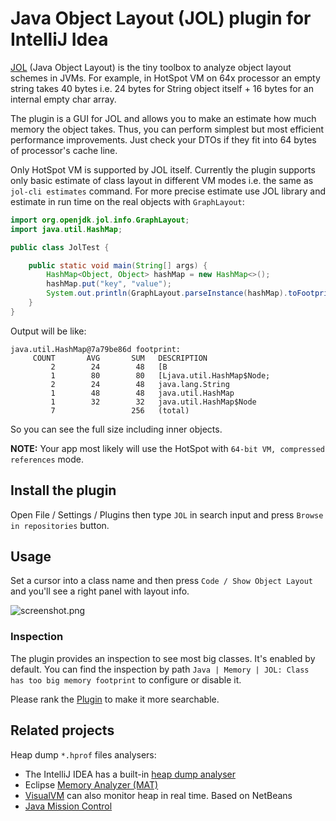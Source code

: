 # Java Object Layout (JOL) plugin for IntelliJ Idea

[JOL](https://openjdk.java.net/projects/code-tools/jol/) (Java Object Layout) is the tiny toolbox to analyze object layout schemes in JVMs.
For example, in HotSpot VM on 64x processor an empty string takes 40 bytes i.e. 24 bytes for String object itself + 16 bytes for an internal empty char array.

The plugin is a GUI for JOL and allows you to make an estimate how much memory the object takes. Thus, you can perform simplest but most efficient performance improvements. Just check your DTOs if they fit into 64 bytes of processor's cache line.
  
Only HotSpot VM is supported by JOL itself.
Currently the plugin supports only basic estimate of class layout in different VM modes i.e. the same as `jol-cli estimates` command.
For more precise estimate use JOL library and estimate in run time on the real objects with `GraphLayout`:

```java
import org.openjdk.jol.info.GraphLayout;
import java.util.HashMap;

public class JolTest {

    public static void main(String[] args) {
        HashMap<Object, Object> hashMap = new HashMap<>();
        hashMap.put("key", "value");
        System.out.println(GraphLayout.parseInstance(hashMap).toFootprint());
    }
}
```

Output will be like:

    java.util.HashMap@7a79be86d footprint:
         COUNT       AVG       SUM   DESCRIPTION
             2        24        48   [B
             1        80        80   [Ljava.util.HashMap$Node;
             2        24        48   java.lang.String
             1        48        48   java.util.HashMap
             1        32        32   java.util.HashMap$Node
             7                 256   (total)

So you can see the full size including inner objects.

**NOTE:** Your app most likely will use the HotSpot with `64-bit VM, compressed references` mode. 

## Install the plugin
Open File / Settings / Plugins  then type `JOL` in search input and press `Browse in repositories` button.

## Usage
Set a cursor into a class name and then press `Code / Show Object Layout` and you'll see a right panel with layout info.

![screenshot.png](screenshot.png)

### Inspection
The plugin provides an inspection to see most big classes. It's enabled by default.
You can find the inspection by path `Java | Memory | JOL: Class has too big memory footprint` to configure or disable it. 

Please rank the [Plugin](https://plugins.jetbrains.com/plugin/10953-java-object-layout) to make it more searchable.

## Related projects

Heap dump `*.hprof` files analysers:
 * The IntelliJ IDEA has a built-in [heap dump analyser](https://www.jetbrains.com/help/idea/analyze-hprof-memory-snapshots.html#read-snapshot)
 * Eclipse [Memory Analyzer (MAT)](https://www.eclipse.org/mat/)
 * [VisualVM](https://visualvm.github.io/) can also monitor heap in real time. Based on NetBeans
 * [Java Mission Control](https://github.com/openjdk/jmc)
